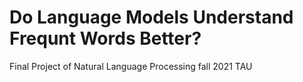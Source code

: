 # Do Language Models Understand Frequnt Words Better?
Final Project of Natural Language Processing fall 2021 TAU

